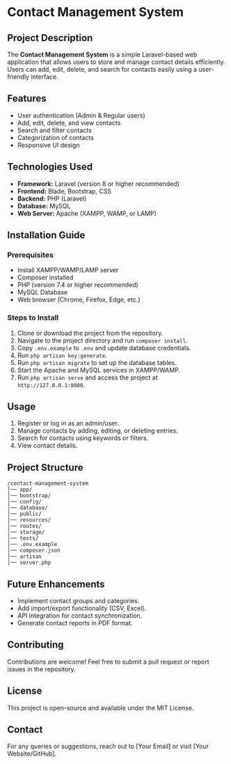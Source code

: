 # Contact Management System

## Project Description
The **Contact Management System** is a simple Laravel-based web application that allows users to store and manage contact details efficiently. Users can add, edit, delete, and search for contacts easily using a user-friendly interface.

## Features
- User authentication (Admin & Regular users)
- Add, edit, delete, and view contacts
- Search and filter contacts
- Categorization of contacts
- Responsive UI design

## Technologies Used
- **Framework:** Laravel (version 8 or higher recommended)
- **Frontend:** Blade, Bootstrap, CSS
- **Backend:** PHP (Laravel)
- **Database:** MySQL
- **Web Server:** Apache (XAMPP, WAMP, or LAMP)

## Installation Guide
### Prerequisites
- Install XAMPP/WAMP/LAMP server
- Composer installed
- PHP (version 7.4 or higher recommended)
- MySQL Database
- Web browser (Chrome, Firefox, Edge, etc.)

### Steps to Install
1. Clone or download the project from the repository.
2. Navigate to the project directory and run `composer install`.
3. Copy `.env.example` to `.env` and update database credentials.
4. Run `php artisan key:generate`.
5. Run `php artisan migrate` to set up the database tables.
6. Start the Apache and MySQL services in XAMPP/WAMP.
7. Run `php artisan serve` and access the project at `http://127.0.0.1:8000`.

## Usage
1. Register or log in as an admin/user.
2. Manage contacts by adding, editing, or deleting entries.
3. Search for contacts using keywords or filters.
4. View contact details.

## Project Structure
```
/contact-management-system
│── app/
│── bootstrap/
│── config/
│── database/
│── public/
│── resources/
│── routes/
│── storage/
│── tests/
│── .env.example
│── composer.json
│── artisan
│── server.php
```

## Future Enhancements
- Implement contact groups and categories.
- Add import/export functionality (CSV, Excel).
- API integration for contact synchronization.
- Generate contact reports in PDF format.

## Contributing
Contributions are welcome! Feel free to submit a pull request or report issues in the repository.

## License
This project is open-source and available under the MIT License.

## Contact
For any queries or suggestions, reach out to [Your Email] or visit [Your Website/GitHub].
